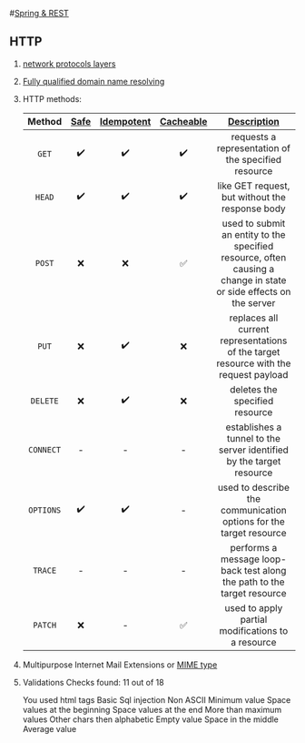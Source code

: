 #[Spring & REST](https://github.com/qala-io/java-course/blob/master/docs/programme/spring-n-rest.md)
## HTTP
1. [network protocols layers](https://github.com/qala-io/java-course/blob/master/docs/programme/articles/networking-layers.md)
2. [Fully qualified domain name resolving](https://github.com/qala-io/java-course/blob/master/docs/programme/articles/dns.md)
3. HTTP methods:

    Method|[Safe](https://developer.mozilla.org/en-US/docs/Glossary/safe)|[Idempotent](https://developer.mozilla.org/en-US/docs/Glossary/idempotent)|[Cacheable](https://developer.mozilla.org/en-US/docs/Glossary/cacheable)|[Description](https://developer.mozilla.org/en-US/docs/Web/HTTP/Methods)
    :---:|:---:|:---:|:---:|:--------:
    `GET`|:heavy_check_mark:|:heavy_check_mark:|:heavy_check_mark:|requests a representation of the specified resource
    `HEAD`|:heavy_check_mark:|:heavy_check_mark:|:heavy_check_mark:|like GET request, but without the response body
    `POST`|:x:|:x:|:white_check_mark:|used to submit an entity to the specified resource, often causing a change in state or side effects on the server
    `PUT`|:x:|:heavy_check_mark:|:x:|replaces all current representations of the target resource with the request payload
    `DELETE`|:x:|:heavy_check_mark:|:x:|deletes the specified resource
    `CONNECT`|-|-|-|establishes a tunnel to the server identified by the target resource
    `OPTIONS`|:heavy_check_mark:|:heavy_check_mark:|-|used to describe the communication options for the target resource
    `TRACE`|-|-|-|performs a message loop-back test along the path to the target resource
    `PATCH`|:x:|-|:white_check_mark:|used to apply partial modifications to a resource

4. Multipurpose Internet Mail Extensions or [MIME type](https://developer.mozilla.org/en-US/docs/Web/HTTP/Basics_of_HTTP/MIME_types)

5. Validations
    Checks found: 11 out of 18
    
    You used html tags
    Basic Sql injection
    Non ASCII
    Minimum value
    Space values at the beginning
    Space values at the end
    More than maximum values
    Other chars then alphabetic
    Empty value
    Space in the middle
    Average value



